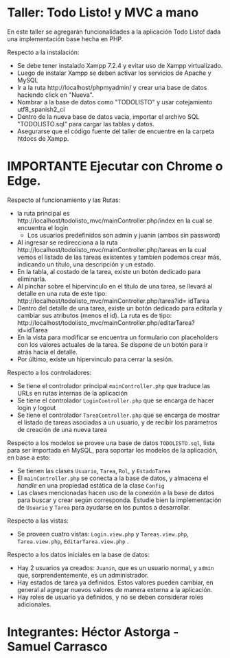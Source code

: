 # Taller: Todo Listo! y MVC a mano

En este taller se agregarán funcionalidades a la aplicación Todo Listo! dada una implementación base hecha en PHP. 

Respecto a la instalación:
  * Se debe tener instalado Xampp 7.2.4 y evitar uso de Xampp virtualizado.
  * Luego de instalar Xampp se deben activar los servicios de Apache y MySQL
  * Ir a la ruta http://localhost/phpmyadmin/ y crear una base de datos haciendo click en "Nueva".
  * Nombrar a la base de datos como "TODOLISTO" y usar cotejamiento utf8_spanish2_ci
  * Dentro de la nueva base de datos vacía, importar el archivo SQL "TODOLISTO.sql" para cargar las tablas y datos.
  * Asegurarse que el código fuente del taller de encuentre en la carpeta htdocs de Xampp.

  # IMPORTANTE Ejecutar con Chrome o Edge.

Respecto al funcionamiento y las Rutas: 

  * la ruta principal es http://localhost/todolisto_mvc/mainController.php/index en la cual se encuentra el login
    * Los usuarios predefinidos son admin y juanin (ambos sin password)
  * Al ingresar se redirecciona a la ruta http://localhost/todolisto_mvc/mainController.php/tareas en la cual vemos el listado de las tareas existentes y tambíen podemos crear más, indicando un título, una descripción y un estado.
  * En la tabla, al costado de la tarea, existe un botón dedicado para eliminarla.
  * Al pinchar sobre el hipervinculo en el título de una tarea, se llevará al detalle en una ruta de este tipo: http://localhost/todolisto_mvc/mainController.php/tarea?id= idTarea
  * Dentro del detalle de una tarea, existe un botón dedicado para editarla y cambiar sus atributos (menos el id). La ruta es de tipo: http://localhost/todolisto_mvc/mainController.php/editarTarea?id=idTarea
  * En la vista para modificar se encuentra un formulario con placeholders con los valores actuales de la tarea. Se dispone de un botón para ir atrás hacia el detalle.
  * Por último, existe un hipervinculo para cerrar la sesión.

Respecto a los controladores:

  * Se tiene el controlador principal `mainController.php` que traduce las URLs en rutas internas de la aplicación
  * Se tiene el controlador `LoginController.php` que se encarga de hacer login y logout
  * Se tiene el controlador `TareaController.php` que se encarga de mostrar el listado de tareas asociadas a un usuario, y de recibir los parámetros de creación de una nueva tarea

Respecto a los modelos se provee una base de datos `TODOLISTO.sql`, lista para ser importada en MySQL,  para soportar los modelos de la aplicación, en base a esto:

  * Se tienen las clases `Usuario`, `Tarea`, `Rol`, y `EstadoTarea`  
  * El `mainController.php` se conecta a la base de datos, y almacena el _handle_ en una propiedad estática de la clase `Config`
  * Las clases mencionadas hacen uso de la conexión a la base de datos para buscar y crear según corresponda. Estudie bien la implementación de `Usuario` y `Tarea` para ayudarse en los puntos a desarrollar.

Respecto a las vistas:

  * Se proveen cuatro vistas: `Login.view.php` y `Tareas.view.php`, `Tarea.view.php`, `EditarTarea.view.php` .


Respecto a los datos iniciales en la base de datos:

  * Hay 2 usuarios ya creados: `Juanin`, que es un usuario normal, y `admin` que, sorprendentemente, es un administrador.
  * Hay estados  de tarea ya definidos. Estos valores pueden cambiar, en general al agregar nuevos valores de manera externa a la aplicación.
  * Hay roles de usuario ya definidos, y no se deben considerar roles adicionales.

# Integrantes: Héctor Astorga - Samuel Carrasco 